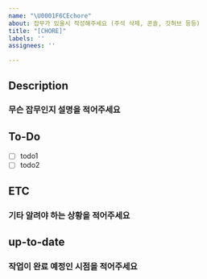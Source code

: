 ```yaml
---
name: "\U0001F6CEchore"
about: 잡무가 있을시 작성해주세요 (주석 삭제, 콘솔, 깃허브 등등)
title: "[CHORE]"
labels: ''
assignees: ''

---
```


## Description

### 무슨 잡무인지 설명을 적어주세요

## To-Do

-   [ ] todo1
-   [ ] todo2

## ETC

### 기타 알려야 하는 상황을 적어주세요

## up-to-date

### 작업이 완료 예정인 시점을 적어주세요
